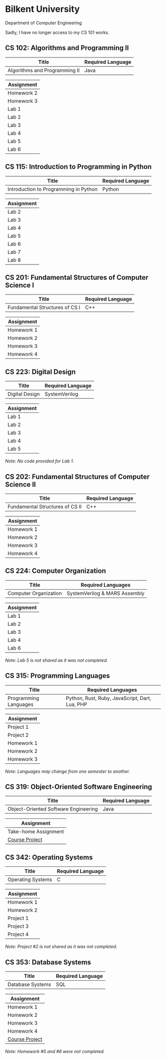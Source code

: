# Bilkent University
Department of Computer Engineering

Sadly, I have no longer access to my CS 101 works.

## CS 102: Algorithms and Programming II

| Title                                   | Required Language |
| --------------------------------------- | ------------------ |
| Algorithms and Programming II           | Java              |

| Assignment   |
| ------------ |
| Homework 2   |
| Homework 3   |
| Lab 1        |
| Lab 2        |
| Lab 3        |
| Lab 4        |
| Lab 5        |
| Lab 6        |

## CS 115: Introduction to Programming in Python

| Title                                   | Required Language |
| --------------------------------------- | ------------------ |
| Introduction to Programming in Python   | Python            |

| Assignment   |
| ------------ |
| Lab 2        |
| Lab 3        |
| Lab 4        |
| Lab 5        |
| Lab 6        |
| Lab 7        |
| Lab 8        |

## CS 201: Fundamental Structures of Computer Science I

| Title                                   | Required Language |
| --------------------------------------- | ------------------ |
| Fundamental Structures of CS I          | C++               |

| Assignment   |
| ------------ |
| Homework 1   |
| Homework 2   |
| Homework 3   |
| Homework 4   |

## CS 223: Digital Design

| Title                                   | Required Language |
| --------------------------------------- | ------------------ |
| Digital Design                          | SystemVerilog      |

| Assignment   |
| ------------ |
| Lab 1        |
| Lab 2        |
| Lab 3        |
| Lab 4        |
| Lab 5        |

*Note: No code provided for Lab 1.*

## CS 202: Fundamental Structures of Computer Science II

| Title                                   | Required Language |
| --------------------------------------- | ------------------ |
| Fundamental Structures of CS II         | C++               |

| Assignment   |
| ------------ |
| Homework 1   |
| Homework 2   |
| Homework 3   |
| Homework 4   |

## CS 224: Computer Organization

| Title                                   | Required Languages         |
| --------------------------------------- | -------------------------- |
| Computer Organization                   | SystemVerilog & MARS Assembly |

| Assignment   |
| ------------ |
| Lab 1        |
| Lab 2        |
| Lab 3        |
| Lab 4        |
| Lab 6        |

*Note: Lab 5 is not shared as it was not completed.*

## CS 315: Programming Languages

| Title                                   | Required Languages         |
| --------------------------------------- | -------------------------- |
| Programming Languages                   | Python, Rust, Ruby, JavaScript, Dart, Lua, PHP |

| Assignment     |
| -------------- |
| Project 1      |
| Project 2      |
| Homework 1     |
| Homework 2     |
| Homework 3     |

*Note: Languages may change from one semester to another.*

## CS 319: Object-Oriented Software Engineering

| Title                                   | Required Language |
| --------------------------------------- | ------------------ |
| Object-Oriented Software Engineering    | Java              |

| Assignment            |
| --------------------- |
| Take-home Assignment  |
| [Course Project](https://github.com/Tuna-Onguner/InternHub) |

## CS 342: Operating Systems

| Title                                   | Required Language |
| --------------------------------------- | ------------------ |
| Operating Systems                       | C                |

| Assignment   |
| ------------ |
| Homework 1   |
| Homework 2   |
| Project 1    |
| Project 3    |
| Project 4    |

*Note: Project #2 is not shared as it was not completed.*

## CS 353: Database Systems

| Title                                   | Required Language |
| --------------------------------------- | ------------------ |
| Database Systems                        | SQL              |

| Assignment            |
| --------------------- |
| Homework 1            |
| Homework 2            |
| Homework 3            |
| Homework 4            |
| [Course Project](https://github.com/Tuna-Onguner/PawfectMatch) |

*Note: Homework #5 and #6 were not completed.*
